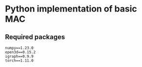 # Python implementation of basic MAC 
## Required packages
```
numpy==1.23.0
open3d==0.15.2
igraph==0.9.9
torch==1.11.0
```
